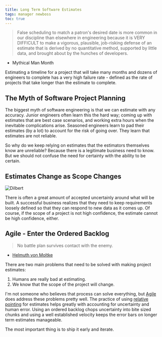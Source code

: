 ```yaml
---
title: Long Term Software Estimates
tags: manager newboss
toc: true
---
```


> False scheduling to match a patron's desired date is more common in our discipline than elsewhere in engineering because it is VERY DIFFICULT to make a vigorous, plausible, job-risking defense of an estimate that is derived by no quantitative method, supported by little data, and brought about by the hunches of developers.
- Mythical Man Month

Estimating a timeline for a project that will take many months and dozens of
engineers to complete has a very high failure rate - defined as the rate of
projects that take longer than the estimate to complete.

## The Myth of Software Project Planning

The biggest myth of software engineering is that we can estimate with any
accuracy. Junior engineers often learn this the hard way; coming up with estimates
that are best case scenarios, and working extra hours when the inevitable complications
arise. Seasoned engineers learn to pad their estimates (by a lot) to account
for the risk of going over. They learn that estimates are not reliable.

So why do we keep relying on estimates that the estimators themselves know are
unreliable? Because there is a legitimate business need to know. But we should
not confuse the need for certainty with the ability to be certain.

## Estimates Change as Scope Changes

![Dilbert](https://s-media-cache-ak0.pinimg.com/736x/7f/cc/b0/7fccb03a99c29ca90290709cf08afc7c.jpg)

There is often a great amount of accepted uncertainly around what will be built.
A successful business realizes that they need to keep requirements loosely defined
so that they can respond to new data as it comes up. Of course, if the scope
of a project is not high confidence, the estimate cannot be high confidence, either.

## Agile - Enter the Ordered Backlog

> No battle plan survives contact with the enemy.
- [Helmuth von Moltke](http://www.lexician.com/lexblog/2010/11/no-battle-plan-survives-contact-with-the-enemy/)

There are two main problems that need to be solved with making project estimates:

1. Humans are really bad at estimating.
2. We know that the scope of the project will change.

I'm not someone who believes that process can solve everything, but
[Agile](http://chase-seibert.github.io/blog/2013/07/19/agile-motivations-and-objections.html)
 does address these problems pretty well. The practice of using [relative pointing](http://chase-seibert.github.io/blog/2016/05/13/agile-points-vs-hours.html)
for estimates helps greatly with accounting for uncertainty and human error. Using
an ordered backlog chops uncertainty into bite sized chunks and using a well
established velocity keeps the error bars on longer term estimates manageable.

The most important thing is to ship it early and iterate.
